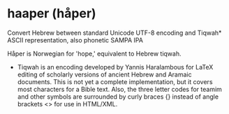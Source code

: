 haaper (håper)
======

Convert Hebrew between standard Unicode UTF-8 encoding and Tiqwah* ASCII representation, also phonetic SAMPA IPA

Håper is Norwegian for 'hope,' equivalent to Hebrew tiqwah.

* Tiqwah is an encoding developed by Yannis Haralambous for LaTeX editing of scholarly versions of ancient Hebrew and Aramaic documents. This is not yet a complete implementation, but it covers most characters for a Bible text. Also, the three letter codes for teamim and other symbols are surrounded by curly braces {} instead of angle brackets &lt;&gt; for use in HTML/XML.
